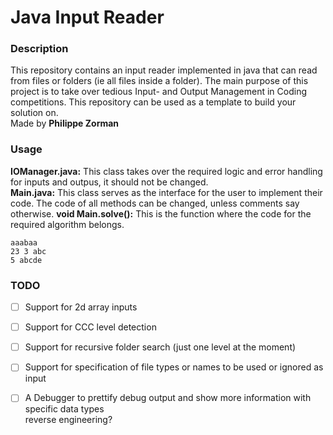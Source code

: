 # Java Input Reader

### Description
This repository contains an input reader implemented in java that can read from files or
folders (ie all files inside a folder). The main purpose of this project is to take over
tedious Input- and Output Management in Coding competitions. This repository can be used 
as a template to build your solution on.  
Made by **Philippe Zorman**

### Usage
**IOManager.java:** This class takes over the required logic and error handling for inputs and outpus, it should not be changed.  
**Main.java:** This class serves as the interface for the user to implement their code. The code of all methods can be changed, unless comments say otherwise.
**void Main.solve():** This is the function where the code for the required algorithm belongs.
```
aaabaa
23 3 abc
5 abcde
```

### TODO
- [ ] Support for 2d array inputs
- [ ] Support for CCC level detection
- [ ] Support for recursive folder search (just one level at the moment)  
- [ ] Support for specification of file types or names to be used or ignored as input  
- [ ] A Debugger to prettify debug output and show more information with specific data types  
reverse engineering?

